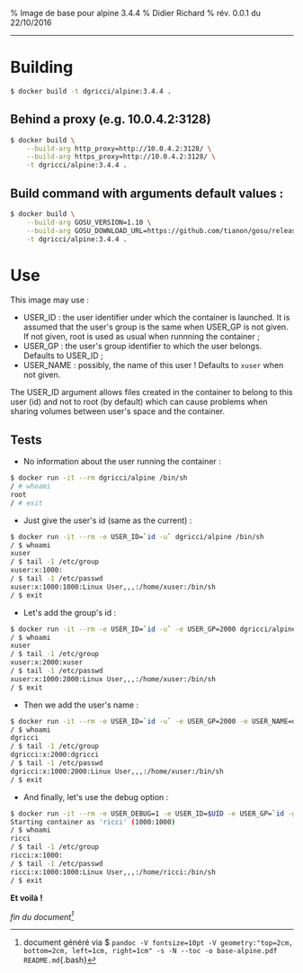 % Image de base pour alpine 3.4.4
% Didier Richard
% rév. 0.0.1 du 22/10/2016

---

# Building #

```bash
$ docker build -t dgricci/alpine:3.4.4 .
```

## Behind a proxy (e.g. 10.0.4.2:3128) ##

```bash
$ docker build \
    --build-arg http_proxy=http://10.0.4.2:3128/ \
    --build-arg https_proxy=http://10.0.4.2:3128/ \
    -t dgricci/alpine:3.4.4 .
```     

## Build command with arguments default values : ##

```bash
$ docker build \
    --build-arg GOSU_VERSION=1.10 \
    --build-arg GOSU_DOWNLOAD_URL=https://github.com/tianon/gosu/releases/download/1.9/gosu-amd64 \
    -t dgricci/alpine:3.4.4 .
``` 

# Use #

This image may use :

* USER_ID : the user identifier under which the container is launched. It is
assumed that the user's group is the same when USER_GP is not given. If not
given, root is used as usual when runnning the container ;
* USER_GP : the user's group identifier to which the user belongs. Defaults to
USER_ID ;
* USER_NAME : possibly, the name of this user ! Defaults to `xuser` when not
given.

The USER_ID argument allows files created in the container to belong to this
user (id) and not to root (by default) which can cause problems when sharing
volumes between user's space and the container.

## Tests ##

* No information about the user running the container :

```bash
$ docker run -it --rm dgricci/alpine /bin/sh
/ # whoami
root
/ # exit
```

* Just give the user's id (same as the current) :

```bash
$ docker run -it --rm -e USER_ID=`id -u` dgricci/alpine /bin/sh
/ $ whoami
xuser
/ $ tail -1 /etc/group
xuser:x:1000:
/ $ tail -1 /etc/passwd
xuser:x:1000:1000:Linux User,,,:/home/xuser:/bin/sh
/ $ exit
```

* Let's add the group's id :

```bash
$ docker run -it --rm -e USER_ID=`id -u` -e USER_GP=2000 dgricci/alpine /bin/sh
/ $ whoami
xuser
/ $ tail -1 /etc/group
xuser:x:2000:xuser
/ $ tail -1 /etc/passwd
xuser:x:1000:2000:Linux User,,,:/home/xuser:/bin/sh
/ $ exit
```

* Then we add the user's name :

```bash
$ docker run -it --rm -e USER_ID=`id -u` -e USER_GP=2000 -e USER_NAME=dgricci dgricci/alpine /bin/sh
/ $ whoami
dgricci
/ $ tail -1 /etc/group
dgricci:x:2000:dgricci
/ $ tail -1 /etc/passwd
dgricci:x:1000:2000:Linux User,,,:/home/xuser:/bin/sh
/ $ exit
```

* And finally, let's use the debug option :

```sh
$ docker run -it --rm -e USER_DEBUG=1 -e USER_ID=$UID -e USER_GP=`id -g` -e USER_NAME=$USER dgricci/alpine /bin/sh
Starting container as 'ricci' (1000:1000)
/ $ whoami
ricci
/ $ tail -1 /etc/group
ricci:x:1000:
/ $ tail -1 /etc/passwd
ricci:x:1000:1000:Linux User,,,:/home/ricci:/bin/sh
/ $ exit
```

__Et voilà !__


_fin du document[^pandoc_gen]_

[^pandoc_gen]: document généré via $ `pandoc -V fontsize=10pt -V geometry:"top=2cm, bottom=2cm, left=1cm, right=1cm" -s -N --toc -o base-alpine.pdf README.md`{.bash}

